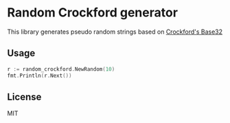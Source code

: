 # Random Crockford generator
This library generates pseudo random strings based on [Crockford's Base32](https://en.wikipedia.org/wiki/Base32#Crockford.27s_Base32) <br />


## Usage
```go
r := random_crockford.NewRandom(10)
fmt.Println(r.Next())
```

## License
MIT